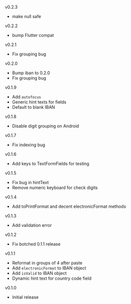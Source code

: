 v0.2.3
- make null safe

v0.2.2
- bump Flutter compat

v0.2.1
- Fix grouping bug

v0.2.0
- Bump iban to 0.2.0
- Fix grouping bug

v0.1.9
- Add `autofocus`
- Generic hint texts for fields
- Default to blank IBAN

v0.1.8
- Disable digit grouping on Android

v0.1.7
- Fix indexing bug

v0.1.6
- Add keys to TextFormFields for testing

v0.1.5
- Fix bug in hintText
- Remove numeric keyboard for check digits

v0.1.4
- Add toPrintFormat and decent electronicFormat methods

v0.1.3
- Add validation error

v0.1.2
- Fix botched 0.1.1 release

v0.1.1
- Reformat in groups of 4 after paste
- Add `electronicFormat` to IBAN object
- Add `isValid` to IBAN object
- Dynamic hint text for country code field

v0.1.0
- Initial release
